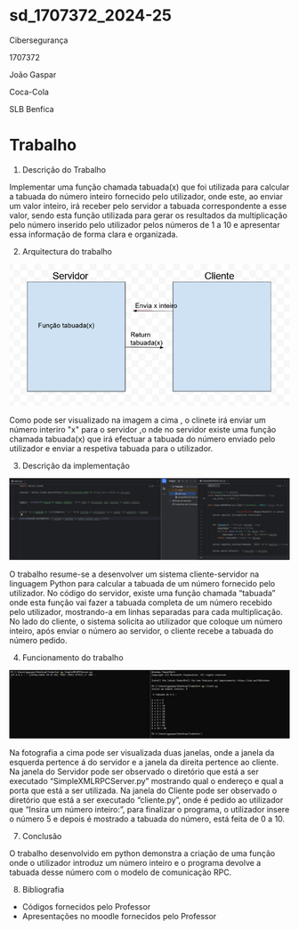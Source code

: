 # sd_1707372_2024-25

Cibersegurança
 
1707372

João Gaspar

Coca-Cola

SLB Benfica

# Trabalho

1. Descrição do Trabalho

Implementar uma função chamada tabuada(x) que foi utilizada para calcular a tabuada do número inteiro fornecido pelo utilizador, onde este, ao enviar um valor inteiro, irá receber pelo servidor a tabuada correspondente a esse valor, sendo esta função utilizada para gerar os resultados da multiplicação pelo número inserido pelo utilizador pelos números de 1 a 10 e apresentar essa informação de forma clara e organizada.	

2. Arquitectura do trabalho

![Fotografia da Arquitetura do Trabalho](/Trabalho/img/Arquitetura_Trabalho.png)

Como pode ser visualizado na imagem a cima , o clinete irá enviar um número interiro "x" para o servidor ,o nde no servidor existe uma função chamada tabuada(x) que irá efectuar a tabuada do número enviado pelo utilizador e enviar a respetiva tabuada para o utilizador.

3. Descrição da implementação

![Fotografia do Código do Trabalho](/Trabalho/img/Trabalho_Codigo.png)

O trabalho resume-se a desenvolver um sistema cliente-servidor na linguagem Python para calcular a tabuada de um número fornecido pelo utilizador. No código do servidor, existe uma função chamada “tabuada” onde esta função vai fazer a tabuada completa de um número recebido pelo utilizador, mostrando-a em linhas separadas para cada multiplicação. No lado do cliente, o sistema solicita ao utilizador que coloque um número inteiro, após enviar o número ao servidor, o cliente recebe a tabuada do número pedido. 

4. Funcionamento do trabalho

![Fotografia do Trabalho a Funcionar](/Trabalho/img/Trabalho_Funcao.png)

Na fotografia a cima  pode ser visualizada duas janelas, onde a janela da esquerda pertence á do servidor e a janela da direita pertence ao cliente. Na janela do Servidor pode ser observado o diretório que está a ser executado “SimpleXMLRPCServer.py” mostrando qual o endereço e qual a porta que está a ser utilizada. Na janela do Cliente pode ser observado o diretório que está a ser executado “cliente.py”, onde é pedido ao utilizador que “Insira um número inteiro:”, para finalizar o programa, o utilizador insere o número 5 e depois é mostrado a tabuada do número, está feita de 0 a 10.

7. Conclusão

O trabalho desenvolvido em python demonstra a criação de uma função onde o utilizador introduz um número inteiro e o programa devolve a tabuada desse número com o modelo de comunicação RPC.
 
8. Bibliografia

- Códigos fornecidos pelo Professor
- Apresentações no moodle fornecidos pelo Professor

